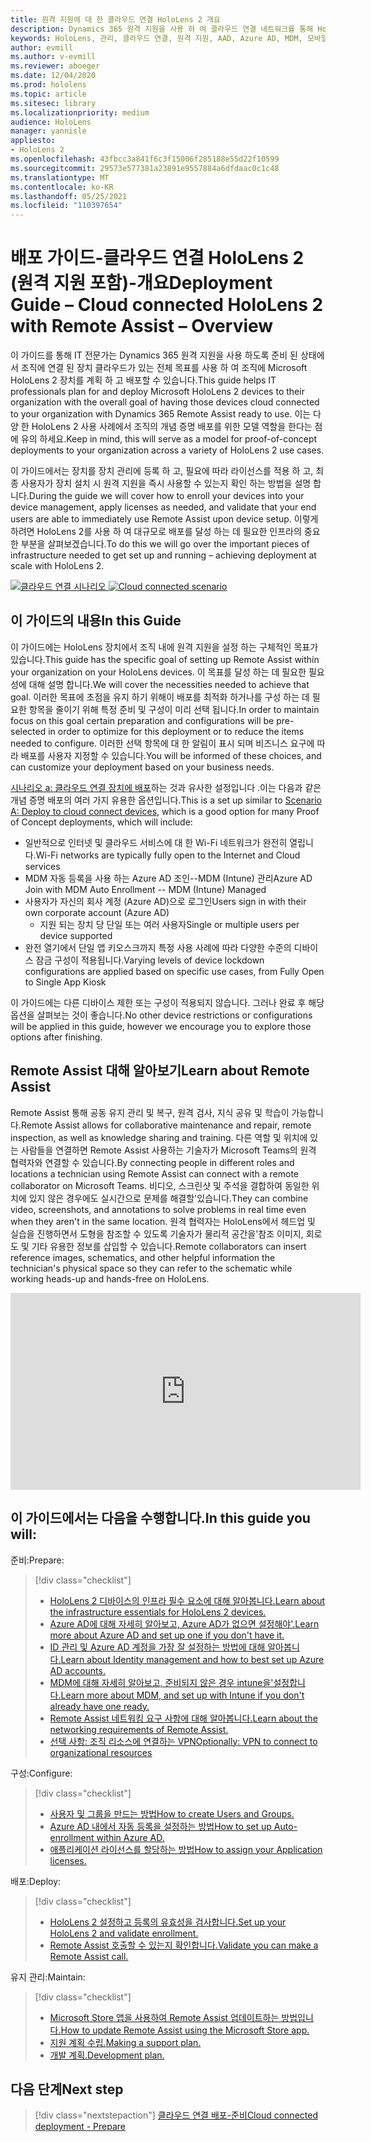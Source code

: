 ```yaml
---
title: 원격 지원에 대 한 클라우드 연결 HoloLens 2 개요
description: Dynamics 365 원격 지원을 사용 하 여 클라우드 연결 네트워크를 통해 HoloLens 2 장치를 등록 하는 방법을 알아봅니다.
keywords: HoloLens, 관리, 클라우드 연결, 원격 지원, AAD, Azure AD, MDM, 모바일 장치 관리
author: evmill
ms.author: v-evmill
ms.reviewer: aboeger
ms.date: 12/04/2020
ms.prod: hololens
ms.topic: article
ms.sitesec: library
ms.localizationpriority: medium
audience: HoloLens
manager: yannisle
appliesto:
- HoloLens 2
ms.openlocfilehash: 43fbcc3a841f6c3f15006f285188e55d22f10599
ms.sourcegitcommit: 29573e577381a23891e9557884a6dfdaac0c1c48
ms.translationtype: MT
ms.contentlocale: ko-KR
ms.lasthandoff: 05/25/2021
ms.locfileid: "110397654"
---
```

# <a name="deployment-guide--cloud-connected-hololens-2-with-remote-assist--overview"></a><span data-ttu-id="2bcca-104">배포 가이드-클라우드 연결 HoloLens 2 (원격 지원 포함)-개요</span><span class="sxs-lookup"><span data-stu-id="2bcca-104">Deployment Guide – Cloud connected HoloLens 2 with Remote Assist – Overview</span></span>

<span data-ttu-id="2bcca-105">이 가이드를 통해 IT 전문가는 Dynamics 365 원격 지원을 사용 하도록 준비 된 상태에서 조직에 연결 된 장치 클라우드가 있는 전체 목표를 사용 하 여 조직에 Microsoft HoloLens 2 장치를 계획 하 고 배포할 수 있습니다.</span><span class="sxs-lookup"><span data-stu-id="2bcca-105">This guide helps IT professionals plan for and deploy Microsoft HoloLens 2 devices to their organization with the overall goal of having those devices cloud connected to your organization with Dynamics 365 Remote Assist ready to use.</span></span> <span data-ttu-id="2bcca-106">이는 다양 한 HoloLens 2 사용 사례에서 조직의 개념 증명 배포를 위한 모델 역할을 한다는 점에 유의 하세요.</span><span class="sxs-lookup"><span data-stu-id="2bcca-106">Keep in mind, this will serve as a model for proof-of-concept deployments to your organization across a variety of HoloLens 2 use cases.</span></span>

<span data-ttu-id="2bcca-107">이 가이드에서는 장치를 장치 관리에 등록 하 고, 필요에 따라 라이선스를 적용 하 고, 최종 사용자가 장치 설치 시 원격 지원을 즉시 사용할 수 있는지 확인 하는 방법을 설명 합니다.</span><span class="sxs-lookup"><span data-stu-id="2bcca-107">During the guide we will cover how to enroll your devices into your device management, apply licenses as needed, and validate that your end users are able to immediately use Remote Assist upon device setup.</span></span> <span data-ttu-id="2bcca-108">이렇게 하려면 HoloLens 2를 사용 하 여 대규모로 배포를 달성 하는 데 필요한 인프라의 중요 한 부분을 살펴보겠습니다.</span><span class="sxs-lookup"><span data-stu-id="2bcca-108">To do this we will go over the important pieces of infrastructure needed to get set up and running – achieving deployment at scale with HoloLens 2.</span></span>

<span data-ttu-id="2bcca-109">[![클라우드 연결 시나리오 ](./images/deployment-guides-revised-scenario-a.png)](./images/deployment-guides-revised-scenario-a.png#lightbox)</span><span class="sxs-lookup"><span data-stu-id="2bcca-109">[ ![Cloud connected scenario](./images/deployment-guides-revised-scenario-a.png) ](./images/deployment-guides-revised-scenario-a.png#lightbox)</span></span>
## <a name="in-this-guide"></a><span data-ttu-id="2bcca-110">이 가이드의 내용</span><span class="sxs-lookup"><span data-stu-id="2bcca-110">In this Guide</span></span>

<span data-ttu-id="2bcca-111">이 가이드에는 HoloLens 장치에서 조직 내에 원격 지원을 설정 하는 구체적인 목표가 있습니다.</span><span class="sxs-lookup"><span data-stu-id="2bcca-111">This guide has the specific goal of setting up Remote Assist within your organization on your HoloLens devices.</span></span> <span data-ttu-id="2bcca-112">이 목표를 달성 하는 데 필요한 필요성에 대해 설명 합니다.</span><span class="sxs-lookup"><span data-stu-id="2bcca-112">We will cover the necessities needed to achieve that goal.</span></span> <span data-ttu-id="2bcca-113">이러한 목표에 초점을 유지 하기 위해이 배포를 최적화 하거나를 구성 하는 데 필요한 항목을 줄이기 위해 특정 준비 및 구성이 미리 선택 됩니다.</span><span class="sxs-lookup"><span data-stu-id="2bcca-113">In order to maintain focus on this goal certain preparation and configurations will be pre-selected in order to optimize for this deployment or to reduce the items needed to configure.</span></span> <span data-ttu-id="2bcca-114">이러한 선택 항목에 대 한 알림이 표시 되며 비즈니스 요구에 따라 배포를 사용자 지정할 수 있습니다.</span><span class="sxs-lookup"><span data-stu-id="2bcca-114">You will be informed of these choices, and can customize your deployment based on your business needs.</span></span>

<span data-ttu-id="2bcca-115">[시나리오 a: 클라우드 연결 장치에 배포](https://docs.microsoft.com/hololens/common-scenarios#scenario-a)하는 것과 유사한 설정입니다 .이는 다음과 같은 개념 증명 배포의 여러 가지 유용한 옵션입니다.</span><span class="sxs-lookup"><span data-stu-id="2bcca-115">This is a set up similar to [Scenario A: Deploy to cloud connect devices](https://docs.microsoft.com/hololens/common-scenarios#scenario-a), which is a good option for many Proof of Concept deployments, which will include:</span></span>

- <span data-ttu-id="2bcca-116">일반적으로 인터넷 및 클라우드 서비스에 대 한 Wi-Fi 네트워크가 완전히 열립니다.</span><span class="sxs-lookup"><span data-stu-id="2bcca-116">Wi-Fi networks are typically fully open to the Internet and Cloud services</span></span>
- <span data-ttu-id="2bcca-117">MDM 자동 등록을 사용 하는 Azure AD 조인--MDM (Intune) 관리</span><span class="sxs-lookup"><span data-stu-id="2bcca-117">Azure AD Join with MDM Auto Enrollment -- MDM (Intune) Managed</span></span>
- <span data-ttu-id="2bcca-118">사용자가 자신의 회사 계정 (Azure AD)으로 로그인</span><span class="sxs-lookup"><span data-stu-id="2bcca-118">Users sign in with their own corporate account (Azure AD)</span></span>
  - <span data-ttu-id="2bcca-119">지원 되는 장치 당 단일 또는 여러 사용자</span><span class="sxs-lookup"><span data-stu-id="2bcca-119">Single or multiple users per device supported</span></span>
- <span data-ttu-id="2bcca-120">완전 열기에서 단일 앱 키오스크까지 특정 사용 사례에 따라 다양한 수준의 디바이스 잠금 구성이 적용됩니다.</span><span class="sxs-lookup"><span data-stu-id="2bcca-120">Varying levels of device lockdown configurations are applied based on specific use cases, from Fully Open to Single App Kiosk</span></span>



<span data-ttu-id="2bcca-121">이 가이드에는 다른 디바이스 제한 또는 구성이 적용되지 않습니다. 그러나 완료 후 해당 옵션을 살펴보는 것이 좋습니다.</span><span class="sxs-lookup"><span data-stu-id="2bcca-121">No other device restrictions or configurations will be applied in this guide, however we encourage you to explore those options after finishing.</span></span>

## <a name="learn-about-remote-assist"></a><span data-ttu-id="2bcca-122">Remote Assist 대해 알아보기</span><span class="sxs-lookup"><span data-stu-id="2bcca-122">Learn about Remote Assist</span></span>

<span data-ttu-id="2bcca-123">Remote Assist 통해 공동 유지 관리 및 복구, 원격 검사, 지식 공유 및 학습이 가능합니다.</span><span class="sxs-lookup"><span data-stu-id="2bcca-123">Remote Assist allows for collaborative maintenance and repair, remote inspection, as well as knowledge sharing and training.</span></span> <span data-ttu-id="2bcca-124">다른 역할 및 위치에 있는 사람들을 연결하면 Remote Assist 사용하는 기술자가 Microsoft Teams의 원격 협력자와 연결할 수 있습니다.</span><span class="sxs-lookup"><span data-stu-id="2bcca-124">By connecting people in different roles and locations a technician using Remote Assist can connect with a remote collaborator on Microsoft Teams.</span></span> <span data-ttu-id="2bcca-125">비디오, 스크린샷 및 주석을 결합하여 동일한 위치에 있지 않은 경우에도 실시간으로 문제를 해결할&#39;있습니다.</span><span class="sxs-lookup"><span data-stu-id="2bcca-125">They can combine video, screenshots, and annotations to solve problems in real time even when they aren&#39;t in the same location.</span></span> <span data-ttu-id="2bcca-126">원격 협력자는 HoloLens에서 헤드업 및 실습을 진행하면서 도형을 참조할 수 있도록 기술자가 물리적 공간을&#39;참조 이미지, 회로도 및 기타 유용한 정보를 삽입할 수 있습니다.</span><span class="sxs-lookup"><span data-stu-id="2bcca-126">Remote collaborators can insert reference images, schematics, and other helpful information the technician&#39;s physical space so they can refer to the schematic while working heads-up and hands-free on HoloLens.</span></span>

<iframe width="560" height="315" src="https://www.youtube.com/embed/d3YT8j0yYl0" frameborder="0" allow="accelerometer; autoplay; clipboard-write; encrypted-media; gyroscope; picture-in-picture" allowfullscreen></iframe>

## <a name="in-this-guide-you-will"></a><span data-ttu-id="2bcca-127">이 가이드에서는 다음을 수행합니다.</span><span class="sxs-lookup"><span data-stu-id="2bcca-127">In this guide you will:</span></span>

<span data-ttu-id="2bcca-128">준비:</span><span class="sxs-lookup"><span data-stu-id="2bcca-128">Prepare:</span></span>

> [!div class="checklist"]
> - [<span data-ttu-id="2bcca-129">HoloLens 2 디바이스의 인프라 필수 요소에 대해 알아봅니다.</span><span class="sxs-lookup"><span data-stu-id="2bcca-129">Learn about the infrastructure essentials for HoloLens 2 devices.</span></span>](hololens2-cloud-connected-prepare.md#infrastructure-essentials)
> - [<span data-ttu-id="2bcca-130">Azure AD에 대해 자세히 알아보고, Azure AD가 없으면 설정해야&#39;.</span><span class="sxs-lookup"><span data-stu-id="2bcca-130">Learn more about Azure AD and set up one if you don&#39;t have it.</span></span>](hololens2-cloud-connected-prepare.md#azure-active-directory)
> - [<span data-ttu-id="2bcca-131">ID 관리 및 Azure AD 계정을 가장 잘 설정하는 방법에 대해 알아봅니다.</span><span class="sxs-lookup"><span data-stu-id="2bcca-131">Learn about Identity management and how to best set up Azure AD accounts.</span></span>](hololens2-cloud-connected-prepare.md#identity-management)
> - [<span data-ttu-id="2bcca-132">MDM에 대해 자세히 알아보고, 준비되지 않은 경우 intune을&#39;설정합니다.</span><span class="sxs-lookup"><span data-stu-id="2bcca-132">Learn more about MDM, and set up with Intune if you don&#39;t already have one ready.</span></span>](hololens2-cloud-connected-prepare.md#mobile-device-management)
> - [<span data-ttu-id="2bcca-133">Remote Assist 네트워킹 요구 사항에 대해 알아봅니다.</span><span class="sxs-lookup"><span data-stu-id="2bcca-133">Learn about the networking requirements of Remote Assist.</span></span>](hololens2-cloud-connected-prepare.md#network)
> - [<span data-ttu-id="2bcca-134">선택 사항: 조직 리소스에 연결하는 VPN</span><span class="sxs-lookup"><span data-stu-id="2bcca-134">Optionally: VPN to connect to organizational resources</span></span>](/hololens2-cloud-connected-prepare.md#optional-connect-your-hololens-to-vpn)

<span data-ttu-id="2bcca-135">구성:</span><span class="sxs-lookup"><span data-stu-id="2bcca-135">Configure:</span></span>

> [!div class="checklist"]
> - [<span data-ttu-id="2bcca-136">사용자 및 그룹을 만드는 방법</span><span class="sxs-lookup"><span data-stu-id="2bcca-136">How to create Users and Groups.</span></span>](hololens2-cloud-connected-configure.md#azure-users-and-groups)
> - [<span data-ttu-id="2bcca-137">Azure AD 내에서 자동 등록을 설정하는 방법</span><span class="sxs-lookup"><span data-stu-id="2bcca-137">How to set up Auto-enrollment within Azure AD.</span></span>](hololens2-cloud-connected-configure.md#auto-enrollment-on-hololens-2)
> - [<span data-ttu-id="2bcca-138">애플리케이션 라이선스를 할당하는 방법</span><span class="sxs-lookup"><span data-stu-id="2bcca-138">How to assign your Application licenses.</span></span>](hololens2-cloud-connected-configure.md#application-licenses)

<span data-ttu-id="2bcca-139">배포:</span><span class="sxs-lookup"><span data-stu-id="2bcca-139">Deploy:</span></span>

> [!div class="checklist"]
> - [<span data-ttu-id="2bcca-140">HoloLens 2 설정하고 등록의 유효성을 검사합니다.</span><span class="sxs-lookup"><span data-stu-id="2bcca-140">Set up your HoloLens 2 and validate enrollment.</span></span>](hololens2-cloud-connected-deploy.md#enrollment-validation)
> - [<span data-ttu-id="2bcca-141">Remote Assist 호출할 수 있는지 확인합니다.</span><span class="sxs-lookup"><span data-stu-id="2bcca-141">Validate you can make a Remote Assist call.</span></span>](hololens2-cloud-connected-deploy.md#remote-assist-call-validation)

<span data-ttu-id="2bcca-142">유지 관리:</span><span class="sxs-lookup"><span data-stu-id="2bcca-142">Maintain:</span></span>

> [!div class="checklist"]
> - [<span data-ttu-id="2bcca-143">Microsoft Store 앱을 사용하여 Remote Assist 업데이트하는 방법입니다.</span><span class="sxs-lookup"><span data-stu-id="2bcca-143">How to update Remote Assist using the Microsoft Store app.</span></span>](hololens2-cloud-connected-maintain.md#updates)
> - [<span data-ttu-id="2bcca-144">지원 계획 수립.</span><span class="sxs-lookup"><span data-stu-id="2bcca-144">Making a support plan.</span></span>](hololens2-cloud-connected-maintain.md#support-plan)
> - [<span data-ttu-id="2bcca-145">개발 계획.</span><span class="sxs-lookup"><span data-stu-id="2bcca-145">Development plan.</span></span>](hololens2-cloud-connected-maintain.md#development-plan)

## <a name="next-step"></a><span data-ttu-id="2bcca-146">다음 단계</span><span class="sxs-lookup"><span data-stu-id="2bcca-146">Next step</span></span>

> [!div class="nextstepaction"]
> [<span data-ttu-id="2bcca-147">클라우드 연결 배포-준비</span><span class="sxs-lookup"><span data-stu-id="2bcca-147">Cloud connected deployment - Prepare</span></span>](hololens2-cloud-connected-prepare.md)


